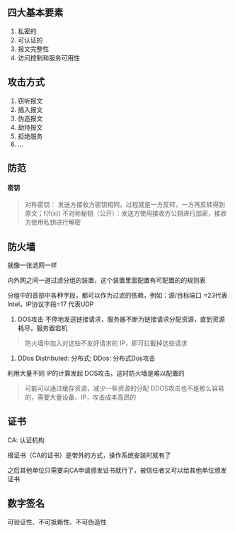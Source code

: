 ## 四大基本要素
1. 私密的
2. 可认证的
3. 报文完整性
4. 访问控制和服务可用性

## 攻击方式
1. 窃听报文
2. 插入报文
3. 伪造报文
4. 劫持报文
5. 拒绝服务
6. ...


## 防范

#### 密钥

> 对称密钥： 发送方接收方密钥相同，过程就是一方反转，一方再反转得到原文；f(f(x))
> 不对称秘钥（公开）：发送方使用接收方公钥进行加密，接收方使用私钥进行解密


## 防火墙
就像一张滤网一样

内外网之间一道过滤分组的装置，这个装置里面配置有可配置的的规则表

分组中的首部中各种字段，都可以作为过滤的依赖，例如：源/目标端口 =23代表Intel，IP协议字段=17 代表UDP

1. DOS攻击
不停地发送链接请求，服务器不断为链接请求分配资源，直到资源耗尽，服务器宕机


> 防火墙中加入对这些不友好请求的 IP，即可拦截掉这些请求

1. DDos
Distributed: 分布式; DDos: 分布式Dos攻击

利用大量不同 IP的计算发起 DOS攻击，这时防火墙是难以配置的

> 可能可以通过缓存资源，减少一些资源的分配
> DDOS攻击也不是那么容易的，需要大量设备、IP，攻击成本高昂的


## 证书
CA: 认证机构

根证书（CA的证书）是带外的方式，操作系统安装时就有了

之后其他单位只需要向CA申请颁发证书就行了，被信任者又可以给其他单位颁发证书

## 数字签名
可验证性、不可抵赖性、不可伪造性
